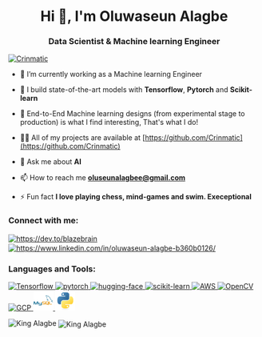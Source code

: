 <h1 align="center">Hi 👋, I'm Oluwaseun Alagbe</h1>
<h3 align="center">Data Scientist & Machine learning Engineer</h3>

<p align="left"> <a href="https://github.com/ryo-ma/github-profile-trophy"><img src="https://github-profile-trophy.vercel.app/?username=Crinmatic" alt="Crinmatic" /></a> </p>

- 🔭 I’m currently working as a Machine learning Engineer

- 🌱 I build state-of-the-art models with **Tensorflow**, **Pytorch** and **Scikit-learn**

- 📝 End-to-End Machine learning designs (from experimental stage to production) is what I find interesting, That's what I do!

- 👨‍💻 All of my projects are available at [https://github.com/Crinmatic](https://github.com/Crinmatic)



- 💬 Ask me about **AI**

- 📫 How to reach me **oluseunalagbee@gmail.com**

- ⚡ Fun fact **I love playing chess, mind-games and swim. Execeptional**

<h3 align="left">Connect with me:</h3>
<p align="left">
<a href="https://dev.to/https://dev.to/blazebrain" target="blank"><img align="center" src="https://cdn.jsdelivr.net/npm/simple-icons@3.0.1/icons/dev-dot-to.svg" alt="https://dev.to/blazebrain" height="30" width="40" /></a>
<a href="https://linkedin.com/in/https://www.linkedin.com/in/oluwaseun-alagbe-b360b0126/" target="blank"><img align="center" src="https://raw.githubusercontent.com/rahuldkjain/github-profile-readme-generator/master/src/images/icons/Social/linked-in-alt.svg" alt="https://www.linkedin.com/in/oluwaseun-alagbe-b360b0126/" height="30" width="40" /></a>
</p>

<h3 align="left">Languages and Tools:</h3>
<p align="left"> <a href="https://www.tensorflow.org/" target="_blank"> <img src="https://www.vectorlogo.zone/logos/tensorflow/tensorflow-icon.svg" alt="Tensorflow" width="40" height="40"/> </a> <a href="https://pytorch.org/" target="_blank"> <img src="https://www.vectorlogo.zone/logos/pytorch/pytorch-icon.svg" alt="pytorch" width="40" height="40"/> </a> <a href="https://huggingface.co/" target="_blank"> <img src="https://upload.wikimedia.org/wikipedia/commons/e/ef/Noto_Emoji_v2.034_1f917.svg" alt="hugging-face" width="40" height="40"/> </a> <a href="https://scikit-learn.org/" target="_blank"> <img src="https://upload.wikimedia.org/wikipedia/commons/0/05/Scikit_learn_logo_small.svg" alt="scikit-learn" width="40" height="40"/> </a> <a href="https://aws.amazon.com/" target="_blank"> <img src="https://upload.wikimedia.org/wikipedia/commons/9/93/Amazon_Web_Services_Logo.svg" alt="AWS" width="40" height="40"/> </a> <a href="https://opencv.org/" target="_blank"> <img src="https://upload.wikimedia.org/wikipedia/commons/3/32/OpenCV_Logo_with_text_svg_version.svg" alt="OpenCV" width="40" height="40"/> </a> <a href="https://console.cloud.google.com/" target="_blank"> <img src="https://www.vectorlogo.zone/logos/google_cloud/google_cloud-icon.svg" alt="GCP" width="40" height="40"/> </a> <a href="https://www.mysql.com/" target="_blank"> <img src="https://raw.githubusercontent.com/devicons/devicon/master/icons/mysql/mysql-original-wordmark.svg" alt="mysql" width="40" height="40"/> </a> <a href="https://www.python.org" target="_blank"> <img src="https://raw.githubusercontent.com/devicons/devicon/master/icons/python/python-original.svg" alt="python" width="40" height="40"/> </a> </p>

<p><img align="left" src="https://github-readme-stats.vercel.app/api/top-langs?username=Crinmatic&show_icons=true&locale=en&layout=compact" alt="King Alagbe" /></p>

<p>&nbsp;<img align="center" src="https://github-readme-stats.vercel.app/api?username=Crinmatic&show_icons=true&locale=en" alt="King Alagbe" /></p>
